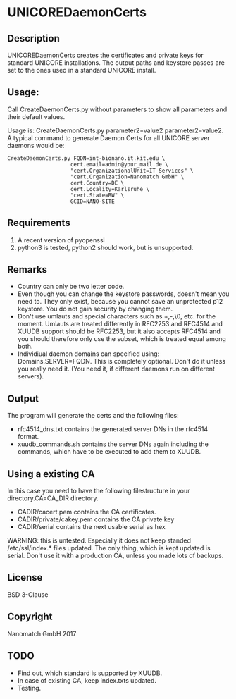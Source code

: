 # UNICOREDaemonCerts

## Description
UNICOREDaemonCerts creates the certificates and private keys for standard UNICORE installations. The output paths and keystore passes are set to the ones used in a standard UNICORE install.

## Usage:

Call CreateDaemonCerts.py without parameters to show all parameters and their default values.

Usage is: CreateDaemonCerts.py parameter2=value2 parameter2=value2.
A typical command to generate Daemon Certs for all UNICORE server daemons would be:

    CreateDaemonCerts.py FQDN=int-bionano.it.kit.edu \
                        cert.email=admin@your_mail.de \
                        "cert.OrganizationalUnit=IT Services" \
                        "cert.Organization=Nanomatch GmbH" \
                        cert.Country=DE \
                        cert.Locality=Karlsruhe \
                        "cert.State=BW" \
                        GCID=NANO-SITE 

                        
## Requirements
1. A recent version of pyopenssl
2. python3 is tested, python2 should work, but is unsupported.

## Remarks
* Country can only be two letter code. 
* Even though you can change the keystore passwords, doesn't mean you need to. They only exist, because you cannot save an unprotected p12 keystore. You do not gain security by changing them.
* Don't use umlauts and special characters such as +,-,\0, etc. for the moment. Umlauts are treated differently in RFC2253 and RFC4514 and XUUDB support should be RFC2253, but it also accepts RFC4514 and you should therefore only use the subset, which is treated equal among both.
* Individiual daemon domains can specified using: Domains.SERVER=FQDN. This is completely optional. Don't do it unless you really need it. (You need it, if different daemons run on different servers).

## Output
The program will generate the certs and the following files:
* rfc4514_dns.txt contains the generated server DNs in the rfc4514 format.
* xuudb_commands.sh contains the server DNs again including the commands, which have to be executed to add them to XUUDB.

## Using a existing CA
In this case you need to have the following filestructure in your directory.CA=CA_DIR directory.
* CADIR/cacert.pem contains the CA certificates.
* CADIR/private/cakey.pem contains the CA private key
* CADIR/serial contains the next usable serial as hex

WARNING: this is untested. Especially it does not keep standed /etc/ssl/index.* files updated. The only thing, which is kept updated is serial. Don't use it with a production CA, unless you made lots of backups.

## License
BSD 3-Clause

## Copyright
Nanomatch GmbH 2017

## TODO
* Find out, which standard is supported by XUUDB.
* In case of existing CA, keep index.txts updated.
* Testing.
